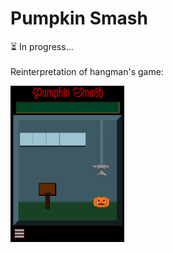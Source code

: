 # Pumpkin Smash
⏳ In progress... <br/><br/>
Reinterpretation of hangman's game: <br/>

<img  align="center" height="250" src="https://raw.githubusercontent.com/beofrid/pumpkin_smash/main/Game/assets/Pumpkin%20Smash.png" />
